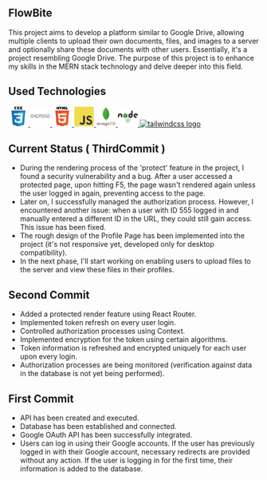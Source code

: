 ## FlowBite 

 This project aims to develop a platform similar to Google Drive, allowing multiple clients to upload their own documents, files, and images to a server and optionally share these documents with other users. Essentially, it's a project resembling Google Drive. The purpose of this project is to enhance my skills in the MERN stack technology and delve deeper into this field.

## Used Technologies
<p align="left"><a href="https://www.w3schools.com/css/" target="_blank" rel="noreferrer"> <img src="https://raw.githubusercontent.com/devicons/devicon/master/icons/css3/css3-original-wordmark.svg" alt="css3" width="40" height="40"/> </a> <a href="https://expressjs.com" target="_blank" rel="noreferrer"> <img src="https://raw.githubusercontent.com/devicons/devicon/master/icons/express/express-original-wordmark.svg" alt="express" width="40" height="40"/> </a> <a href="https://www.w3.org/html/" target="_blank" rel="noreferrer"> <img src="https://raw.githubusercontent.com/devicons/devicon/master/icons/html5/html5-original-wordmark.svg" alt="html5" width="40" height="40"/> </a>  <a href="https://developer.mozilla.org/en-US/docs/Web/JavaScript" target="_blank" rel="noreferrer"> <img src="https://raw.githubusercontent.com/devicons/devicon/master/icons/javascript/javascript-original.svg" alt="javascript" width="40" height="40"/> </a> <a href="https://www.mongodb.com/" target="_blank" rel="noreferrer"> <img src="https://raw.githubusercontent.com/devicons/devicon/master/icons/mongodb/mongodb-original-wordmark.svg" alt="mongodb" width="40" height="40"/> </a> <a href="https://nodejs.org" target="_blank" rel="noreferrer"> <img src="https://raw.githubusercontent.com/devicons/devicon/master/icons/nodejs/nodejs-original-wordmark.svg" alt="nodejs" width="40" height="40"/> </a> <a href="https://www.tailwindcss.com" target="_blank" rel="noreferrer"> <img src="https://cdn.jsdelivr.net/gh/devicons/devicon/icons/tailwindcss/tailwindcss-original-wordmark.svg" height="70" alt="tailwindcss logo"  /></a></p>





###


 ## Current Status  ( ThirdCommit )
 - During the rendering process of the 'protect' feature in the project, I found a security vulnerability and a bug. After a user accessed a protected page, upon hitting F5, the page wasn't rendered again unless the user logged in again, preventing access to the page.
 - Later on, I successfully managed the authorization process. However, I encountered another issue: when a user with ID 555 logged in and manually entered a different ID in the URL, they could still gain access. This issue has been fixed.
 - The rough design of the Profile Page has been implemented into the project (it's not responsive yet, developed only for desktop compatibility).
 - In the next phase, I'll start working on enabling users to upload files to the server and view these files in their profiles.
 ## Second Commit

- Added a protected render feature using React Router.
- Implemented token refresh on every user login.
- Controlled authorization processes using Context.
- Implemented encryption for the token using certain algorithms.
- Token information is refreshed and encrypted uniquely for each user upon every login.
- Authorization processes are being monitored (verification against data in the database is not yet being performed).








  
## First Commit

- API has been created and executed.
- Database has been established and connected.
- Google OAuth API has been successfully integrated.
- Users can log in using their Google accounts. If the user has previously logged in with their Google account, necessary redirects are provided without any action. If the user is logging in for the first time, their information is added to the database.
 

  
